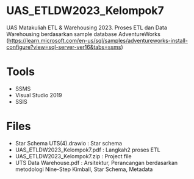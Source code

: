 # UAS_ETLDW2023_Kelompok7
UAS Matakuliah ETL &amp; Warehousing 2023. Proses ETL dan Data Warehousing berdasarkan sample database AdventureWorks 
(https://learn.microsoft.com/en-us/sql/samples/adventureworks-install-configure?view=sql-server-ver16&tabs=ssms)
# Tools
- SSMS
- Visual Studio 2019
- SSIS
# Files
- Star Schema UTS(4).drawio : Star schema
- UAS_ETLDW2023_Kelompok7.pdf : Langkah2 proses ETL
- UAS_ETLDW2023_Kelompok7.zip : Project file
- UTS Data Warehouse.pdf : Arsitektur, Perancangan berdasarkan metodologi Nine-Step Kimball, Star Schema, Metadata
